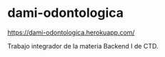 # dami-odontologica

https://dami-odontologica.herokuapp.com/

Trabajo integrador de la materia Backend I de CTD.